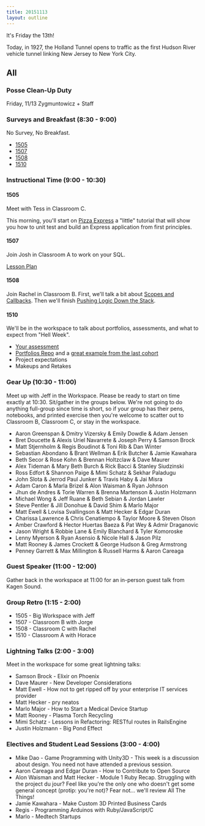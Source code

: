 ```yaml
---
title: 20151113
layout: outline
---
```


It's Friday the 13th!

Today, in 1927, the Holland Tunnel opens to traffic as the first Hudson River vehicle tunnel linking New Jersey to New York City.

## All

### Posse Clean-Up Duty

Friday, 11/13 Zygmuntowicz + Staff

### Surveys and Breakfast (8:30 - 9:00)

No Survey, No Breakfast.

* [1505](http://goo.gl/forms/Yeiumi76pk)
* [1507](http://goo.gl/forms/y2iozIGcWG)
* [1508](http://goo.gl/forms/bUBseVj8AU)
* [1510](http://goo.gl/forms/EC7VbocO9S)

### Instructional Time (9:00 - 10:30)

#### 1505

Meet with Tess in Classroom C.

This morning, you'll start on [Pizza Express][pe] a "little" tutorial that will show you how to unit test and build an Express application from first principles.

[pe]: https://github.com/turingschool-examples/pizza-express

#### 1507

Join Josh in Classroom A to work on your SQL.

[Lesson Plan](https://github.com/turingschool/lesson_plans/blob/master/ruby_03-professional_rails_applications/intermediate_sql.md)

#### 1508

Join Rachel in Classroom B. First, we'll talk a bit about [Scopes and Callbacks](https://github.com/turingschool/lesson_plans/blob/master/ruby_02-web_applications_with_ruby/transactions_scopes_callbacks.markdown). Then we'll finish [Pushing Logic Down the Stack](http://tutorials.jumpstartlab.com/topics/architecture/pushing_logic_down_the_stack.html).

#### 1510

We'll be in the workspace to talk about portfolios, assessments, and what to expect from "Hell Week".

* [Your assessment](http://tutorials.jumpstartlab.com/academy/assessments/scrabble.html)
* [Portfolios Repo](https://github.com/turingschool/portfolios) and a [great example from the last cohort](https://github.com/turingschool/portfolios/blob/master/students/1508/emily-dowdle/20151002-emily_dowdle-m1.markdown)
* Project expectations
* Makeups and Retakes

### Gear Up (10:30 - 11:00)

Meet up with Jeff in the Workspace. Please be ready to start on time exactly at 10:30. Sit/gather in the groups below. We're not going to do anything full-group since time is short, so if your group has their pens, notebooks, and printed exercise then you're welcome to scatter out to Classroom B, Classroom C, or stay in the workspace.

* Aaron Greenspan & Dmitry Vizersky & Emily Dowdle & Adam Jensen
* Bret Doucette & Alexis Uriel Navarrete & Joseph Perry & Samson Brock
* Matt Stjernholm & Regis Boudinot & Toni Rib & Dan Winter
* Sebastian Abondano & Brant Wellman & Erik Butcher & Jamie Kawahara
* Beth Secor & Rose Kohn & Brennan Holtzclaw & Dave Maurer
* Alex Tideman & Mary Beth Burch & Rick Bacci & Stanley Siudzinski
* Ross Edfort & Shannon Paige & Mimi Schatz & Sekhar Paladugu
* John Slota & Jerrod Paul Junker & Travis Haby & Jai Misra
* Adam Caron & Marla Brizel & Alon Waisman & Ryan Johnson
* Jhun de Andres & Torie Warren & Brenna Martenson & Justin Holzmann
* Michael Wong & Jeff Ruane & Beth Sebian & Jordan Lawler
* Steve Pentler & Jill Donohue & David Shim & Marlo Major
* Matt Ewell & Lovisa Svallingson & Matt Hecker & Edgar Duran
* Charissa Lawrence & Chris Cenatiempo & Taylor Moore & Steven Olson
* Amber Crawford & Hector Huertas Baeza & Pat Wey & Admir Draganovic
* Jason Wright & Robbie Lane & Emily Blanchard & Tyler Komoroske
* Lenny Myerson & Ryan Asensio & Nicole Hall & Jason Pilz
* Matt Rooney & James Crockett & George Hudson & Greg Armstrong
* Penney Garrett & Max Millington & Russell Harms & Aaron Careaga

### Guest Speaker (11:00 - 12:00)

Gather back in the workspace at 11:00 for an in-person guest talk from Kagen Sound.

### Group Retro (1:15 - 2:00)

* 1505 - Big Workspace with Jeff
* 1507 - Classroom B with Jorge
* 1508 - Classroom C with Rachel
* 1510 - Classroom A with Horace

### Lightning Talks (2:00 - 3:00)

Meet in the workspace for some great lightning talks:

* Samson Brock - Elixir on Phoenix
* Dave Maurer - New Developer Considerations
* Matt Ewell - How not to get ripped off by your enterprise IT services provider
* Matt Hecker - pry neatos
* Marlo Major - How to Start a Medical Device Startup
* Matt Rooney - Plasma Torch Recycling
* Mimi Schatz - Lessons in Refactoring: RESTful routes in RailsEngine
* Justin Holzmann - Big Pond Effect

### Electives and Student Lead Sessions (3:00 - 4:00)

* Mike Dao - Game Programming with Unity3D - This week is a discussion about design. You need not have attended a previous session.
* Aaron Careaga and Edgar Duran - How to Contribute to Open Source
* Alon Waisman and Matt Hecker - Module 1 Ruby Recap. Struggling with the project du jour? Feel like you're the only one who doesn't get some general concept (protip: you're not)? Fear not... we'll review All The Things!
* Jamie Kawahara - Make Custom 3D Printed Business Cards
* Regis - Programming Arduinos with Ruby/JavaScript/C
* Marlo - Medtech Startups
